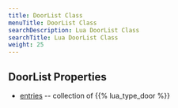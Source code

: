 ```yaml
---
title: DoorList Class
menuTitle: DoorList Class
searchDescription: Lua DoorList Class
searchTitle: Lua DoorList Class
weight: 25
---
```


## DoorList Properties
- [entries](entries) -- collection of {{% lua_type_door %}}